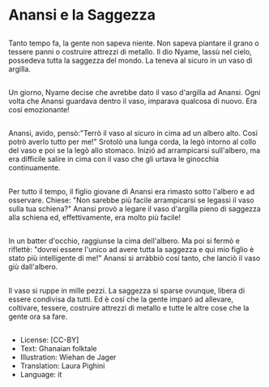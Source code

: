 # Anansi e la Saggezza

##
Tanto tempo fa, la gente non sapeva niente. Non sapeva piantare il grano o tessere panni o costruire attrezzi di metallo. Il dio Nyame, lassù nel cielo, possedeva tutta la saggezza del mondo. La teneva al sicuro in un vaso di argilla.

##
Un giorno, Nyame decise che avrebbe dato il vaso d'argilla ad Anansi. Ogni volta che Anansi guardava dentro il vaso, imparava qualcosa di nuovo. Era cosí emozionante!

##
Anansi, avido, pensò:"Terrò il vaso al sicuro in cima ad un albero alto. Cosí potrò averlo tutto per me!" Srotolò una lunga corda, la legò intorno al collo del vaso e poi se la legò allo stomaco. Inizió ad arrampicarsi sull'albero, ma era difficile salire in cima con il vaso che gli urtava le ginocchia continuamente.

##
Per tutto il tempo, il figlio giovane di Anansi era rimasto sotto l'albero e ad osservare. Chiese: "Non sarebbe più facile arrampicarsi se legassi il vaso sulla tua schiena?" Anansi provò a legare il vaso d'argilla pieno di saggezza alla schiena ed, effettivamente, era molto più facile!

##
In un batter d'occhio, raggiunse la cima dell'albero. Ma poi si fermò e riflettè: "dovrei essere l'unico ad avere tutta la saggezza e qui mio figlio è stato più intelligente di me!" Anansi si arràbbiò cosí tanto, che lanciò il vaso giù dall'albero.

##
Il vaso si ruppe in mille pezzi. La saggezza si sparse ovunque, libera di essere condivisa da tutti. Ed è cosí che la gente imparó ad allevare, coltivare, tessere, costruire attrezzi di metallo e tutte le altre cose che la gente ora sa fare.

##
* License: [CC-BY]
* Text: Ghanaian folktale
* Illustration: Wiehan de Jager
* Translation: Laura Pighini
* Language: it
